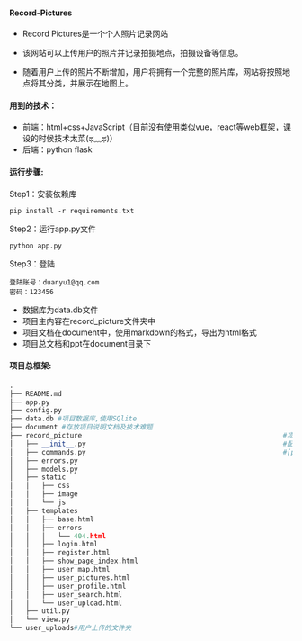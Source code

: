 #### Record-Pictures
- Record Pictures是一个个人照片记录网站

- 该网站可以上传用户的照片并记录拍摄地点，拍摄设备等信息。

- 随着用户上传的照片不断增加，用户将拥有一个完整的照片库，网站将按照地点将其分类，并展示在地图上。

#### 用到的技术：

- 前端：html+css+JavaScript（目前没有使用类似vue，react等web框架，课设的时候技术太菜(ಥ﹏ಥ)）
- 后端：python flask

#### 运行步骤:

Step1：安装依赖库

```shell
pip install -r requirements.txt
```

Step2：运行app.py文件
```shell
python app.py
```
Step3：登陆
```shell
登陆账号：duanyu1@qq.com 
密码：123456
```

- 数据库为data.db文件
- 项目主内容在record_picture文件夹中
- 项目文档在document中，使用markdown的格式，导出为html格式
- 项目总文档和ppt在document目录下


#### 项目总框架:

````python
.
├── README.md																#项目说明文件
├── app.py																	#项目启动入口
├── config.py																#项目配置文件
├── data.db #项目数据库,使用SQlite
├── document #存放项目说明文档及技术难题
├── record_picture													#项目
│   ├── __init__.py													#配置flask
│   ├── commands.py													#[py][存放指令函数]	
│   ├── errors.py														#[py][存放错误页面调转函数]
│   ├── models.py														#[py][存放数据库表设计函数]
│   ├── static															#[文件夹][存放项目的static]
│   │   ├── css
│   │   ├── image
│   │   └── js
│   ├── templates														#[文件夹][存放所有的html页面]
│   │   ├── base.html
│   │   ├── errors
│   │   │   └── 404.html
│   │   ├── login.html
│   │   ├── register.html
│   │   ├── show_page_index.html
│   │   ├── user_map.html
│   │   ├── user_pictures.html
│   │   ├── user_profile.html
│   │   ├── user_search.html
│   │   └── user_upload.html
│   ├── util.py															#[py][存放功能函数]
│   └── view.py															#[py][存放视图]
└── user_uploads#用户上传的文件夹
````

